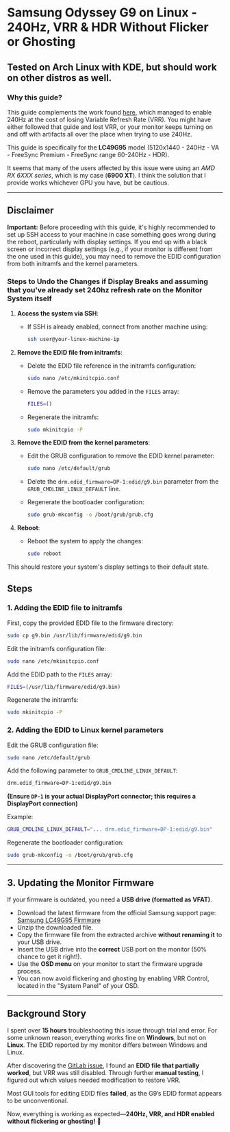 # Samsung Odyssey G9 on Linux - 240Hz, VRR & HDR Without Flicker or Ghosting

## Tested on Arch Linux with KDE, but should work on other distros as well.

### Why this guide?
This guide complements the work found [here](https://gitlab.freedesktop.org/drm/amd/-/issues/1442#note_1017689), which managed to enable 240Hz at the cost of losing Variable Refresh Rate (VRR). You might have either followed that guide and lost VRR, or your monitor keeps turning on and off with artifacts all over the place when trying to use 240Hz.

This guide is specifically for the **LC49G95** model (5120x1440 - 240Hz - VA - FreeSync Premium - FreeSync range 60-240Hz - HDR).

It seems that many of the users affected by this issue were using an *AMD RX 6XXX series*, which is my case (**6900 XT**). I think the solution that I provide works whichever GPU you have, but be cautious.

---

## Disclaimer

**Important:** Before proceeding with this guide, it's highly recommended to set up SSH access to your machine in case something goes wrong during the reboot, particularly with display settings. If you end up with a black screen or incorrect display settings (e.g., if your monitor is different from the one used in this guide), you may need to remove the EDID configuration from both initramfs and the kernel parameters.

### Steps to Undo the Changes if Display Breaks and assuming that you've already set 240hz refresh rate on the Monitor System itself

1. **Access the system via SSH**:
   - If SSH is already enabled, connect from another machine using:
     ```bash
     ssh user@your-linux-machine-ip
     ```

2. **Remove the EDID file from initramfs**:
   - Delete the EDID file reference in the initramfs configuration:
     ```bash
     sudo nano /etc/mkinitcpio.conf
     ```
   - Remove the parameters you added in the `FILES` array:
     ```bash
     FILES=()
     ```

   - Regenerate the initramfs:
     ```bash
     sudo mkinitcpio -P
     ```

3. **Remove the EDID from the kernel parameters**:
   - Edit the GRUB configuration to remove the EDID kernel parameter:
     ```bash
     sudo nano /etc/default/grub
     ```
   - Delete the `drm.edid_firmware=DP-1:edid/g9.bin` parameter from the `GRUB_CMDLINE_LINUX_DEFAULT` line.

   - Regenerate the bootloader configuration:
     ```bash
     sudo grub-mkconfig -o /boot/grub/grub.cfg
     ```

4. **Reboot**:
   - Reboot the system to apply the changes:
     ```bash
     sudo reboot
     ```

This should restore your system's display settings to their default state.

## Steps

### 1. Adding the EDID file to initramfs
First, copy the provided EDID file to the firmware directory:
```bash
sudo cp g9.bin /usr/lib/firmware/edid/g9.bin
```

Edit the initramfs configuration file:
```bash
sudo nano /etc/mkinitcpio.conf
```
Add the EDID path to the `FILES` array:
```bash
FILES=(/usr/lib/firmware/edid/g9.bin)
```

Regenerate the initramfs:
```bash
sudo mkinitcpio -P
```

### 2. Adding the EDID to Linux kernel parameters
Edit the GRUB configuration file:
```bash
sudo nano /etc/default/grub
```

Add the following parameter to `GRUB_CMDLINE_LINUX_DEFAULT`:
```bash
drm.edid_firmware=DP-1:edid/g9.bin
```
**(Ensure `DP-1` is your actual DisplayPort connector; this requires a DisplayPort connection)**

Example:
```bash
GRUB_CMDLINE_LINUX_DEFAULT="... drm.edid_firmware=DP-1:edid/g9.bin"
```

Regenerate the bootloader configuration:
```bash
sudo grub-mkconfig -o /boot/grub/grub.cfg
```

---

## 3. Updating the Monitor Firmware
If your firmware is outdated, you need a **USB drive (formatted as VFAT)**.

- Download the latest firmware from the official Samsung support page:  
  [Samsung LC49G95 Firmware](https://www.samsung.com/fr/support/model/LC49G95TSSUXEN/#downloads)
- Unzip the downloaded file.
- Copy the firmware file from the extracted archive **without renaming it** to your USB drive.
- Insert the USB drive into the **correct** USB port on the monitor (50% chance to get it right!).
- Use the **OSD menu** on your monitor to start the firmware upgrade process.
- You can now avoid flickering and ghosting by enabling VRR Control, located in the "System Panel" of your OSD.

---

## Background Story
I spent over **15 hours** troubleshooting this issue through trial and error.
For some unknown reason, everything works fine on **Windows**, but not on **Linux**.
The EDID reported by my monitor differs between Windows and Linux.

After discovering the [GitLab issue](https://gitlab.freedesktop.org/drm/amd/-/issues/1442#note_1017689), I found an **EDID file that partially worked**, but VRR was still disabled. Through further **manual testing**, I figured out which values needed modification to restore VRR.

Most GUI tools for editing EDID files **failed**, as the G9’s EDID format appears to be unconventional.

Now, everything is working as expected—**240Hz, VRR, and HDR enabled without flickering or ghosting!** 🚀
